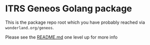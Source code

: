 # ITRS Geneos Golang package

This is the package repo root which you have probably reached via `wonderland.org/geneos`.

Please see the [README.md](../README.md) one level up for more info
